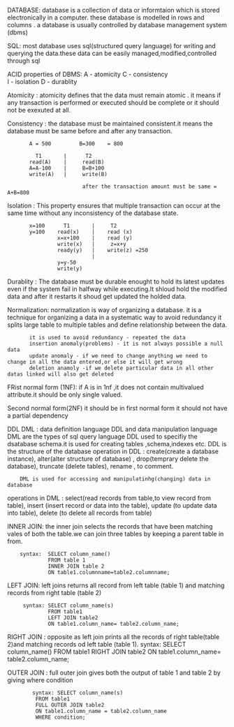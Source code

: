 DATABASE:
       database is a collection of data or informtaion which is stored electronically in a computer.
       these database is modelled in rows and columns . a database is usually controlled by database management system (dbms)

   SQL:
       most database uses sql(structured query language) for writing and querying the data.these data can be easily managed,modified,controlled through sql     


   ACID properties of DBMS:
            A - atomicity
            C - consistency    
            I - isolation
            D - durablity

   Atomicity :
           atomicity defines that the data must remain atomic . it means if any transaction is performed or executed should be complete or it should not be exexuted at all.

   Consistency :
           the database must be maintained  consistent.it means the database must be same before and after any transaction.

           A = 500         B=300    = 800

             T1       |      T2
           read(A)    |     read(B)
           A=A-100    |     B=B+100
           write(A)   |     write(B)
                        
                            after the transaction amount must be same = A+B=800


   Isolation :
           This property ensures that multiple transaction can occur at the same time without any inconsistency of the database state.


           x=100      T1       |     T2
           y=100    read(x)    |    read (x)                           
                    x=x+100    |    read (y)
                    write(x)   |     z=x+y
                    ready(y)   |    write(z) =250
                               |
                    y=y-50
                    write(y)

   Durablity :
           The database must be durable enought to hold its latest updates even if the system fail in halfway while executing.It shloud hold the modified data  and after it restarts it shoud get updated the holded data.




Normalization:
           normalization is way of organizing a database.
           it is a technique for organizing a data in a systematic way to avoid redundancy
           it splits large table to multiple tables and define relationship between the data. 
           
           it is used to avoid redundancy - repeated the data
           insertion anomaly(problems) - it is not always possible a null data 
           update anomaly - if we need to change anything we need to change in all the data entered,or else it will get wrong
           deletion anamoly -if we delete particular data in all other datas linked will also get deleted 

FRist normal form (1NF):
               if A is in 1nf ,it does not contain multivalued attribute.it should be only single valued.

Second normal form(2NF)
               it should be in first normal form
            it should not have a partial dependency




DDL DML :
       data definition language DDL and data manipulation language DML are the types of sql query language
        DDL used to specifiy the dsatabase schema.it is used for creating tables ,schema,indexes etc.
        DDL is the structure of the database
operation in DDL :
        create(create a database instance),
         alter(alter structure of database) ,
         drop(temprary delete the database),
         truncate (delete tables), 
         rename ,
          to comment.

        DML is used for accessing and manipulatinhg(changing) data in database

operations in DML :
         select(read records from table,to view record from table),
         insert (insert record or data into the table),
         update (to update data into table),
          delete (to delete all records from table)



INNER JOIN:
        the inner join selects the records that have been matching vales of both the table.we can join three tables by keeping a parent table in from.

        syntax:  SELECT column_name()
                 FROM table 1
                 INNER JOIN table 2 
                 ON table1.columnname=table2.columnname;

LEFT JOIN:
         left joins returns all record from left table (table 1) and matching records from right table (table 2)

         syntax: SELECT column_name(s)
                 FROM table1
                 LEFT JOIN table2
                 ON table1.column_name= table2.column_name;


RIGHT JOIN :
           opposite as left join prints all the records of right table(table 2)and matching records od left table (table 1).
           syntax: SELECT column_name()
                 FROM table1
                 RIGHT JOIN table2
                 ON table1.column_name= table2.column_name;               

OUTER JOIN :
            full outer join gives both the output of table 1 and table 2 by giving where condition
             
            syntax: SELECT column_name(s)
             FROM table1
             FULL OUTER JOIN table2
             ON table1.column_name = table2.column_name
             WHERE condition;










